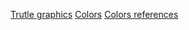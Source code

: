 [Trutle graphics](https://docs.python.org/3/library/turtle.html)
[Colors](https://trinket.io/docs/colors)
[Colors references](https://cs111.wellesley.edu/reference/colors)